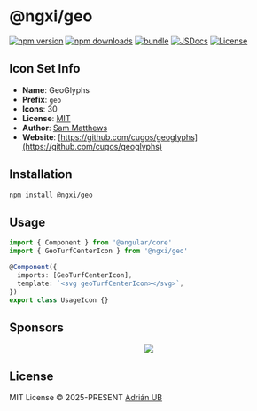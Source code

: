 # @ngxi/geo

[![npm version][npm-version-src]][npm-version-href]
[![npm downloads][npm-downloads-src]][npm-downloads-href]
[![bundle][bundle-src]][bundle-href]
[![JSDocs][jsdocs-src]][jsdocs-href]
[![License][license-src]][license-href]

## Icon Set Info

- **Name**: GeoGlyphs
- **Prefix**: `geo`
- **Icons**: 30
- **License**: [MIT](https://github.com/cugos/geoglyphs/blob/main/LICENSE.md)
- **Author**: [Sam Matthews](https://github.com/cugos/geoglyphs)
- **Website**: [https://github.com/cugos/geoglyphs](https://github.com/cugos/geoglyphs)

## Installation

```sh
npm install @ngxi/geo
```

## Usage

```ts
import { Component } from '@angular/core'
import { GeoTurfCenterIcon } from '@ngxi/geo'

@Component({
  imports: [GeoTurfCenterIcon],
  template: `<svg geoTurfCenterIcon></svg>`,
})
export class UsageIcon {}
```

## Sponsors

<p align="center">
  <a href="https://cdn.jsdelivr.net/gh/adrian-ub/static/sponsors.svg">
    <img src='https://cdn.jsdelivr.net/gh/adrian-ub/static/sponsors.svg'/>
  </a>
</p>

## License

MIT License © 2025-PRESENT [Adrián UB](https://github.com/adrian-ub)

<!-- Badges -->

[npm-version-src]: https://img.shields.io/npm/v/@ngxi/geo?style=flat&colorA=080f12&colorB=1fa669
[npm-version-href]: https://npmjs.com/package/@ngxi/geo
[npm-downloads-src]: https://img.shields.io/npm/dm/@ngxi/geo?style=flat&colorA=080f12&colorB=1fa669
[npm-downloads-href]: https://npmjs.com/package/@ngxi/geo
[bundle-src]: https://img.shields.io/bundlephobia/minzip/@ngxi/geo?style=flat&colorA=080f12&colorB=1fa669&label=minzip
[bundle-href]: https://bundlephobia.com/result?p=@ngxi/geo
[license-src]: https://img.shields.io/npm/l/@ngxi/geo?style=flat&colorA=080f12&colorB=1fa669
[license-href]: https://github.com/adrian-ub/ngxi/blob/main/LICENSE
[jsdocs-src]: https://img.shields.io/badge/jsdocs-reference-080f12?style=flat&colorA=080f12&colorB=1fa669
[jsdocs-href]: https://www.jsdocs.io/package/@ngxi/geo

